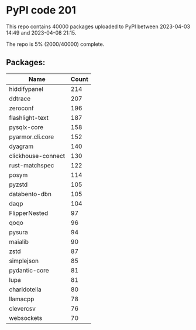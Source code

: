 # PyPI code 201

This repo contains 40000 packages uploaded to PyPI between 
2023-04-03 14:49 and 2023-04-08 21:15.

The repo is 5% (2000/40000) complete.

## Packages:

| Name  | Count |
| ----- | ----- |
| hiddifypanel | 214 |
| ddtrace | 207 |
| zeroconf | 196 |
| flashlight-text | 187 |
| pysqlx-core | 158 |
| pyarmor.cli.core | 152 |
| dyagram | 140 |
| clickhouse-connect | 130 |
| rust-matchspec | 122 |
| posym | 114 |
| pyzstd | 105 |
| databento-dbn | 105 |
| daqp | 104 |
| FlipperNested | 97 |
| qoqo | 96 |
| pysura | 94 |
| maialib | 90 |
| zstd | 87 |
| simplejson | 85 |
| pydantic-core | 81 |
| lupa | 81 |
| charidotella | 80 |
| llamacpp | 78 |
| clevercsv | 76 |
| websockets | 70 |



